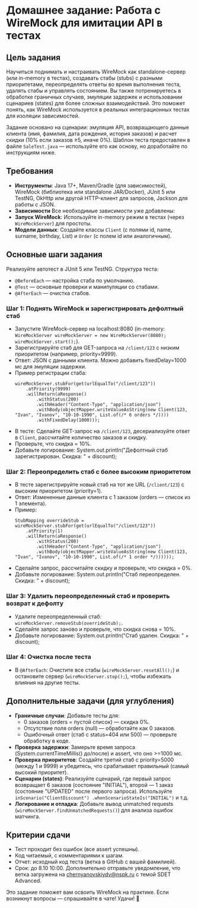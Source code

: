 # Домашнее задание: Работа с WireMock для имитации API в тестах

## Цель задания
Научиться поднимать и настраивать WireMock как standalone-сервер (или in-memory в тестах), создавать стабы (stubs) с разными приоритетами, переопределять ответы во время выполнения теста, удалять стабы и управлять состоянием. Вы также потренируетесь в обработке граничных случаев, эмуляции задержек и использовании сценариев (states) для более сложных взаимодействий. Это поможет понять, как WireMock используется в реальных интеграционных тестах для изоляции зависимостей.

Задание основано на сценарии: эмуляция API, возвращающего данные клиента (имя, фамилия, дата рождения, история заказов) и расчет скидки (10% если заказов ≥5, иначе 0%). Шаблон теста предоставлен в файле `SaleTest.java` — используйте его как основу, но доработайте по инструкциям ниже.

## Требования
- **Инструменты**: Java 17+, Maven/Gradle (для зависимостей), WireMock (библиотека или standalone JAR/Docker), JUnit 5 или TestNG, OkHttp или другой HTTP-клиент для запросов, Jackson для работы с JSON.
- **Зависимости** Все необходимые зависимости уже добавлены:
- **Запуск WireMock**: Используйте in-memory режим в тестах (через `WireMockServer`) для простоты.
- **Модели данных**: Создайте классы `Client` (с полями id, name, surname, birthday, List<Order>) и `Order` (с полем id или аналогичным).

## Основные шаги задания
Реализуйте автотест в JUnit 5 или TestNG. Структура теста:
- `@BeforeEach` — настройка стаба по умолчанию.
- `@Test` — основные проверки и манипуляции со стабами.
- `@AfterEach` — очистка стабов.

### Шаг 1: Поднять WireMock и зарегистрировать дефолтный стаб
- Запустите WireMock-сервер на localhost:8080 (in-memory: `WireMockServer wireMockServer = new WireMockServer(8080); wireMockServer.start();`).
- Зарегистрируйте стаб для GET-запроса на `/client/123` с низким приоритетом (например, priority=9999).
- Ответ: JSON с данными клиента. Можно добавить fixedDelay=1000 мс для эмуляции задержки.
- Пример регистрации стаба:
  ```
  wireMockServer.stubFor(get(urlEqualTo("/client/123"))
      .atPriority(9999)
      .willReturn(aResponse()
          .withStatus(200)
          .withHeader("Content-Type", "application/json")
          .withBody(objectMapper.writeValueAsString(new Client(123, "Ivan", "Ivanov", "10-10-1990", List.of(/* 6 orders */))))
          .withFixedDelay(1000)));
  ```
- В тесте: Сделайте GET-запрос на `/client/123`, десериализуйте ответ в `Client`, рассчитайте количество заказов и скидку.
- Проверьте, что скидка = 10%.
- Добавьте логирование: System.out.println("Дефолтный стаб зарегистрирован. Скидка: " + discount);

### Шаг 2: Переопределить стаб с более высоким приоритетом
- В тесте зарегистрируйте новый стаб на тот же URL (`/client/123`) с высоким приоритетом (priority=1).
- Ответ: Измененные данные клиента с 1 заказом (orders — список из 1 элемента).
- Пример:
  ```
  StubMapping overrideStub = wireMockServer.stubFor(get(urlEqualTo("/client/123"))
      .atPriority(1)
      .willReturn(aResponse()
          .withStatus(200)
          .withHeader("Content-Type", "application/json")
          .withBody(objectMapper.writeValueAsString(new Client(123, "Ivan", "Ivanov", "10-10-1990", List.of(/* 1 order */))))));
  ```
- Сделайте запрос, рассчитайте скидку и проверьте, что скидка = 0%.
- Добавьте логирование: System.out.println("Стаб переопределен. Скидка: " + discount);

### Шаг 3: Удалить переопределенный стаб и проверить возврат к дефолту
- Удалите переопределенный стаб: `wireMockServer.removeStub(overrideStub);`.
- Сделайте запрос заново и проверьте, что скидка снова = 10%.
- Добавьте логирование: System.out.println("Стаб удален. Скидка: " + discount);

### Шаг 4: Очистка после теста
- В `@AfterEach`: Очистите все стабы (`wireMockServer.resetAll();`) и остановите сервер (`wireMockServer.stop();`), чтобы избежать влияния на другие тесты.

## Дополнительные задачи (для углубления)
- **Граничные случаи**: Добавьте тесты для:
    - 0 заказов (orders = пустой список) — скидка 0%.
    - Отсутствие поля orders (null) — обработайте как 0 заказов.
    - Ошибочный ответ (стаб с status=404 или 500) — проверьте обработку в коде.
- **Проверка задержки**: Замерьте время запроса (System.currentTimeMillis() до/после) и assert, что оно >=1000 мс.
- **Проверка приоритетов**: Создайте третий стаб с priority=5000 (между 1 и 9999) и убедитесь, что срабатывает правильный (самый высокий приоритет).
- **Сценарии (states)**: Реализуйте сценарий, где первый запрос возвращает 6 заказов (состояние "INITIAL"), второй — 1 заказ (состояние "UPDATED" после первого запроса). Используйте `inScenario("ClientDiscount") .whenScenarioStateIs("INITIAL")` и т.д.
- **Логирование и отладка**: Добавьте вывод unmatched requests (`wireMockServer.findUnmatchedRequests()`) для анализа ошибок матчинга.

## Критерии сдачи
- Тест проходит без ошибок (все assert успешны).
- Код читаемый, с комментариями к шагам.
- Отчет: исходный код теста (ветка в GitHub с вашей фамилией).
- Срок: до 8.10 10:00. Дополнительно отправьте уведомление, что ветка загружена на chernyanovskiydv@nspk.ru с темой SDET Advanced.

Это задание поможет вам освоить WireMock на практике. Если возникнут вопросы — спрашивайте в чате! Удачи! 🚀